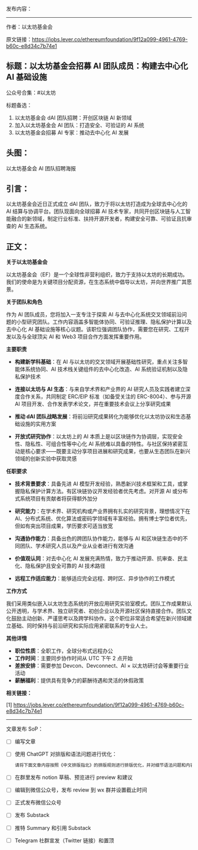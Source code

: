 发布内容：

---

作者：以太坊基金会

原文链接：https://jobs.lever.co/ethereumfoundation/9f12a099-4961-4769-b60c-e8d34c7b74e1

## 标题：以太坊基金会招募 AI 团队成员：构建去中心化 AI 基础设施

公众号合集：#以太坊

标题备选：

1. 以太坊基金会 dAI 团队招聘：开创区块链 AI 新领域
2. 加入以太坊基金会 AI 团队：打造安全、可验证的 AI 系统
3. 以太坊基金会招募 AI 专家：推动去中心化 AI 发展

## 头图：

以太坊基金会 AI 团队招聘海报

## 引言：

以太坊基金会近日正式成立 dAI 团队，致力于将以太坊打造成为全球去中心化的 AI 结算与协调平台。团队现面向全球招募 AI 技术专家，共同开创区块链与人工智能融合的新领域，制定行业标准、扶持开源开发者，构建安全可靠、可验证且抗审查的 AI 生态系统。

## 正文：

**关于以太坊基金会**

以太坊基金会（EF）是一个全球性非营利组织，致力于支持以太坊的长期成功。我们的使命是为关键项目分配资源，在生态系统中倡导以太坊，并向世界推广其愿景。

**关于团队和角色**

作为 AI 团队成员，您将加入一支专注于探索 AI 与去中心化系统交叉领域前沿问题的小型研究团队。工作内容涵盖多智能体协同、可验证推理、隐私保护计算以及去中心化 AI 基础设施等核心议题。该职位强调团队协作，需要您在研究、工程开发以及与全球顶尖 AI 和 Web3 项目合作方面发挥重要作用。

**主要职责**

- **构建新学科基础**：在 AI 与以太坊的交叉领域开展基础性研究，重点关注多智能体系统协同、AI 技术栈关键组件的去中心化改造、AI 系统验证机制以及隐私保护技术

- **连接以太坊与 AI 生态**：与来自学术界和产业界的 AI 研究人员及实践者建立深度合作关系，共同制定 ERC/EIP 标准（如备受关注的 ERC-8004）、参与开源 AI 项目开发、合作发表学术论文，并在重要技术会议上分享研究成果

- **推动 dAI 团队战略发展**：将前沿研究成果转化为能够优化以太坊协议和生态基础设施的实用方案

- **开放式研究协作**：以太坊上的 AI 本质上是以区块链作为协调层，实现安全性、隐私性、可组合性等中心化 AI 系统难以具备的特性。与社区保持紧密互动是核心要求——既要主动分享项目进展和研究成果，也要从生态团队在新兴领域的创新实验中获取灵感

**任职要求**

- **技术背景要求**：具备先进 AI 模型开发经验，熟悉新兴技术框架和工具，或掌握隐私保护计算方法。有区块链协议开发经验者优先考虑。对开源 AI 或分布式系统项目有贡献者将获得额外加分

- **研究能力**：在学术界、研究机构或产业界拥有扎实的研究背景，理想情况下在 AI、分布式系统、优化算法或密码学领域有丰富经验。拥有博士学位者优先，但如有突出项目成果，学历要求可适当放宽

- **沟通协作能力**：具备出色的跨团队协作能力，能够与 AI 和区块链生态中的不同团队、学术研究人员以及产业从业者进行有效沟通

- **价值观认同**：对去中心化 AI 发展充满热情，致力于推动开源、抗审查、民主化、隐私保护且安全可靠的 AI 技术路径

- **远程工作适应能力**：能够适应完全远程、跨时区、异步协作的工作模式

**工作方式**

我们采用类似嵌入以太坊生态系统的开放应用研究实验室模式。团队工作成果默认公开透明，与学术界、独立研究者、初创企业以及开源社区保持直接合作。团队文化鼓励主动创新、严谨思考以及跨学科协作。这个职位非常适合希望在新兴领域建立基础、同时保持与前沿研究和实际应用紧密联系的专业人士。

**其他详情**

- **职位性质**：全职工作，全球分布式远程办公
- **工作时间**：主要同步协作时间从 UTC 下午 2 点开始
- **差旅安排**：需要参加 Devcon、Devconnect、AI × 以太坊研讨会等重要行业活动
- **薪酬福利**：提供具有竞争力的薪酬待遇和灵活的休假政策

**相关链接：**

[1] https://jobs.lever.co/ethereumfoundation/9f12a099-4961-4769-b60c-e8d34c7b74e1

---

文章发布 SoP：

- [ ]  编写文章
- [ ]  使用 ChatGPT 对排版和语法问题进行优化：
    
    ```jsx
    请将下面文章内容按照《中文排版指北》的排版规则进行排版优化，并对细节语法问题和内容在不改变原意的情况下进行优化：
    ```
    
- [ ]  在群里发布 notion 草稿、预览进行 preview 和建议
- [ ]  编辑到微信公众号，发布 review 到 wx 群并设置截止时间
- [ ]  正式发布微信公众号
- [ ]  发布 Substack
- [ ]  推特 Summary 和引用 Substack
- [ ]  Telegram 社群宣发（Twitter 链接）和置顶
